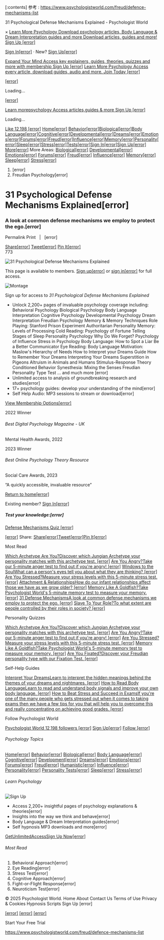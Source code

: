 
[:contents]
参考 : https://www.psychologistworld.com/freud/defence-mechanisms-list







31 Psychological Defense Mechanisms Explained - Psychologist World
 
















 
















 
×
[Learn More Psychology
Download psychology articles, Body Language & Dream Interpretation guides and more
Download articles, guides and more!
Sign Up
[error]](/sign-up/)



[Sign In[error]](/sign-in)
·
New?
[Sign Up[error]](/sign-up/)

 

[Expand Your Mind
Access key explainers, guides, theories,
quizzes and more with membership
Sign Up
[error]](/sign-up/)
[Learn More Psychology
Access every article, download guides, audio and more. Join Today
[error]](/sign-up/) 
 


[[error]](/)

Loading...







 
[[error]](/)

[Learn morepsychology
Access articles,guides & more
Sign Up
[error]](/sign-up/)




Loading...



[Like 12,198
[error]](https://www.facebook.com/PsychologistWorld/)
[Home[error]](/)
[Behavior[error]](/behavior/)[Biological[error]](/biological/)[Body Language[error]](/body-language/)[Cognitive[error]](/cognitive/)[Developmental[error]](/developmental/)[Dreams[error]](/dreams/)[Emotions[error]](/emotion/)[Forums[error]](/forums/)[Freud[error]](/freud/)[Influence[error]](/influence/)[Memory[error]](/memory/)[Personality[error]](/personality/)[Sleep[error]](/sleep/)[Stress[error]](/stress/)[Tests[error]](/tests/)[Sign In[error]](/sign-in)[Sign Up[error]](/sign-up/)
[More[error]](#)
More Areas:
[Biological[error]](/biological/)
[Developmental[error]](/developmental/)
[Emotions[error]](/emotion/)
[Forums[error]](/forums/)
[Freud[error]](/freud/)
[Influence[error]](/influence/)
[Memory[error]](/memory/)
[Sleep[error]](/sleep/)
[Stress[error]](/stress/)


 






 

1. [error]
2. Freudian Psychology[error]

31 Psychological Defense Mechanisms Explained[error]
====================================================

### A look at common defense mechanisms we employ to protect the ego.[error]

Permalink
Print
  |  
[error]

[Share[error]](https://www.facebook.com/sharer/sharer.php?u=https%3A%2F%2Fwww.psychologistworld.com%2Ffreud%2Fdefence-mechanisms-list "Share on Facebook") [Tweet[error]](https://twitter.com/share?url=https%3A%2F%2Fwww.psychologistworld.com%2Ffreud%2Fdefence-mechanisms-list&text=31+Psychological+Defense+Mechanisms+Explained "Tweet") [Pin It[error]](https://pinterest.com/pin/create/button/?url=https%3A%2F%2Fwww.psychologistworld.com%2Ffreud%2Fdefence-mechanisms-list&media=https%3A%2F%2Fwww.psychologistworld.com%2Fimages%2Flogo-2013.png "Pin It")   
773 

![31 Psychological Defense Mechanisms Explained](https://d3q0n0a25f3vvy.cloudfront.net/images/articles/a/575x360-v-shs-224791357.jpg)

  




This page is available to members. [Sign up[error]](/sign-up/) or [sign in[error]](/sign-in) for full access.


![Montage](https://d3q0n0a25f3vvy.cloudfront.net/images/3rdparty/items/all-montage-8.jpg)








Sign up for access to *31 Psychological Defense Mechanisms Explained*



* Unlock 2,200+ pages of invaluable psychology coverage including:
  Behavioral Psychology
  Biological Psychology
  Body Language Interpretation
  Cognitive Psychology
  Developmental Psychology
  Dream Interpretation
  Freudian Psychology
  Memory & Memory Techniques
  Role Playing: Stanford Prison Experiment
  Authoritarian Personality
  Memory: Levels of Processing
  Cold Reading: Psychology of Fortune Telling
  Stages of Sleep
  Personality Psychology
  Why Do We Forget?
  Psychology of Influence
  Stress in Psychology
  Body Language: How to Spot a Liar
  Be a Better Communicator
  Eye Reading: Body Language
  Motivation: Maslow's Hierarchy of Needs
  How to Interpret your Dreams Guide
  How to Remember Your Dreams
  Interpreting Your Dreams
  Superstition in Pigeons
  Altruism in Animals and Humans
  Stimulus-Response Theory
  Conditioned Behavior
  Synesthesia: Mixing the Senses
  Freudian Personality Type Test
  ... and much more
  [error]
* Unlimited access to analysis of groundbreaking research and studies[error]
* 17+ psychology guides: develop your understanding of the mind[error]
* Self Help Audio: MP3 sessions to stream or download[error]







[View Membership Options[error]](/sign-up/)
 
2022
Winner



###### Best Digital Psychology Magazine - UK

Mental Health Awards, 2022





2023
Winner



###### Best Online Psychology Theory Resource

Social Care Awards, 2023







“A quickly accessible, invaluable resource”   

[Return to home[error]](/)

Existing member? [Sign In[error]](/sign-in)







##### Test your knowledge:[error]

[Defense Mechanisms Quiz
[error]](/freud/defense-mechanisms-quiz)

[[error]](/freud/defense-mechanisms-quiz)
Share:
[Share[error]](https://www.facebook.com/sharer/sharer.php?u=https%3A%2F%2Fwww.psychologistworld.com%2Ffreud%2Fdefence-mechanisms-list "Share on Facebook")[Tweet[error]](https://twitter.com/share?url=https%3A%2F%2Fwww.psychologistworld.com%2Ffreud%2Fdefence-mechanisms-list&text=31+Psychological+Defense+Mechanisms+Explained "Tweet")[Pin It[error]](https://pinterest.com/pin/create/button/?url=https%3A%2F%2Fwww.psychologistworld.com%2Ffreud%2Fdefence-mechanisms-list&media=https%3A%2F%2Fwww.psychologistworld.com%2Fimages%2Flogo-2013.png "Pin It") 


 Most Read



 
 [Which Archetype Are You?Discover which Jungian Archetype your personality matches with this archetype test. [error]](/tests/jung-archetype-quiz) [Are You Angry?Take our 5-minute anger test to find out if you're angry! [error]](/stress/anger-test)
 [Windows to the SoulWhat can a person's eyes tell you about what they are thinking? [error]](/body-language/eyes) [Are You Stressed?Measure your stress levels with this 5-minute stress test. [error]](/stress/stress-test)
 [Attachment & RelationshipsHow do our infant relationships affect those we have as we grow older? [error]](/developmental/attachment-theory) [Memory Like A Goldfish?Take Psychologist World's 5-minute memory test to measure your memory. [error]](/memory/test)
 [31 Defense MechanismsA look at common defense mechanisms we employ to protect the ego. [error]](/freud/defence-mechanisms-list) [Slave To Your Role?To what extent are people controlled by their roles in society? [error]](/influence-personality/stanford-prison-experiment)

 
 Personality Quizzes



 
 [Which Archetype Are You?Discover which Jungian Archetype your personality matches with this archetype test.
[error]](/tests/jung-archetype-quiz) [Are You Angry?Take our 5-minute anger test to find out if you're angry!
[error]](/stress/anger-test) [Are You Stressed?Measure your stress levels with this 5-minute stress test.
[error]](/stress/stress-test) [Memory Like A Goldfish?Take Psychologist World's 5-minute memory test to measure your memory.
[error]](/memory/test) [Are You Fixated?Discover your Freudian personality type with our Fixation Test.
[error]](/freud/fixation-test)

 
 Self-Help Guides



 
 [Interpret Your DreamsLearn to interpret the hidden meanings behind the themes of your dreams and nightmares.
[error]](/dreams/interpretation/) [How to Read Body LanguageLearn to read and understand body signals and improve your own body language.
[error]](/body-language/reading) [How to Beat Stress and Succeed in ExamsIf you're one of the many people who gets stressed out when it comes to taking exams then we have a few tips for you that will help you to overcome this and really concentrating on achieving good grades.
[error]](/stress/exam-tips)

 
 Follow Psychologist World



 

[Psychologist World
12,198 followers
[error]](https://www.facebook.com/PsychologistWorld/)
[Sign Up[error]](/sign-up/)
[Follow
[error]](https://www.facebook.com/PsychologistWorld/)








###### Psychology Topics

[Home[error]](/)
[Behavior[error]](/behavior/)
[Biological[error]](/biological/)
[Body Language[error]](/body-language/)
[Cognitive[error]](/cognitive/)
[Development[error]](/developmental/)
[Dreams[error]](/dreams/)
[Emotions[error]](/emotion/)
[Forums[error]](/forums/)
[Freud[error]](/freud/)
[Humanistic[error]](/issues/humanistic-approach)
[Influence[error]](/influence/)
[Personality[error]](/personality/)
[Personality Tests[error]](/tests/)
[Sleep[error]](/sleep/)
[Stress[error]](/stress/)


###### Learn Psychology

![Sign Up](https://d3q0n0a25f3vvy.cloudfront.net/images/3rdparty/laptop-200-2.png)

* Access 2,200+ insightful pages of psychology explanations & theories[error]
* Insights into the way we think and behave[error]
* Body Language & Dream Interpretation guides[error]
* Self hypnosis MP3 downloads and more[error]

[GetUnlimitedAccessSign Up Now[error]](/sign-up/)


###### Most Read

1. Behavioral Approach[error]
2. Eye Reading[error]
3. Stress Test[error]
4. Cognitive Approach[error]
5. Fight-or-Flight Response[error]
6. Neuroticism Test[error]





© 2025 Psychologist World.
Home
About
Contact Us
Terms of Use
Privacy & Cookies
Hypnosis Scripts
Sign Up
[error]

[[error]](https://www.facebook.com/psychologistworld "Like us on Facebook")
[[error]](https://twitter.com/psychologistwld "Follow us on Twitter")
[[error]](/psychology.rss "RSS Feed")








 


Start Your Free Trial 





 

https://www.psychologistworld.com/freud/defence-mechanisms-list